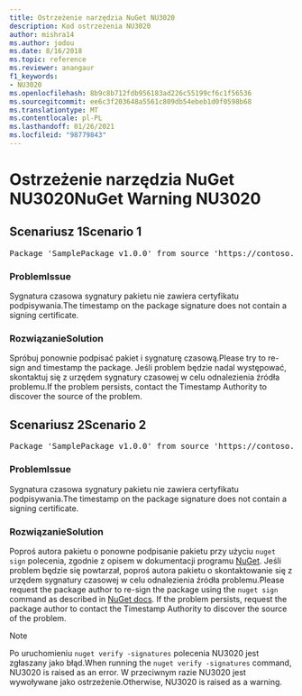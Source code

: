 ```yaml
---
title: Ostrzeżenie narzędzia NuGet NU3020
description: Kod ostrzeżenia NU3020
author: mishra14
ms.author: jodou
ms.date: 8/16/2018
ms.topic: reference
ms.reviewer: anangaur
f1_keywords:
- NU3020
ms.openlocfilehash: 8b9c8b712fdb956183ad226c55199cf6c1f56536
ms.sourcegitcommit: ee6c3f203648a5561c809db54ebeb1d0f0598b68
ms.translationtype: MT
ms.contentlocale: pl-PL
ms.lasthandoff: 01/26/2021
ms.locfileid: "98779843"
---
```

# <a name="nuget-warning-nu3020"></a><span data-ttu-id="f73ca-103">Ostrzeżenie narzędzia NuGet NU3020</span><span class="sxs-lookup"><span data-stu-id="f73ca-103">NuGet Warning NU3020</span></span>

## <a name="scenario-1"></a><span data-ttu-id="f73ca-104">Scenariusz 1</span><span class="sxs-lookup"><span data-stu-id="f73ca-104">Scenario 1</span></span>

<pre>Package 'SamplePackage v1.0.0' from source 'https://contoso.com/index.json': The timestamp does not have a signing certificate.</pre>

### <a name="issue"></a><span data-ttu-id="f73ca-105">Problem</span><span class="sxs-lookup"><span data-stu-id="f73ca-105">Issue</span></span>

<span data-ttu-id="f73ca-106">Sygnatura czasowa sygnatury pakietu nie zawiera certyfikatu podpisywania.</span><span class="sxs-lookup"><span data-stu-id="f73ca-106">The timestamp on the package signature does not contain a signing certificate.</span></span>


### <a name="solution"></a><span data-ttu-id="f73ca-107">Rozwiązanie</span><span class="sxs-lookup"><span data-stu-id="f73ca-107">Solution</span></span>

<span data-ttu-id="f73ca-108">Spróbuj ponownie podpisać pakiet i sygnaturę czasową.</span><span class="sxs-lookup"><span data-stu-id="f73ca-108">Please try to re-sign and timestamp the package.</span></span> <span data-ttu-id="f73ca-109">Jeśli problem będzie nadal występować, skontaktuj się z urzędem sygnatury czasowej w celu odnalezienia źródła problemu.</span><span class="sxs-lookup"><span data-stu-id="f73ca-109">If the problem persists, contact the Timestamp Authority to discover the source of the problem.</span></span>



## <a name="scenario-2"></a><span data-ttu-id="f73ca-110">Scenariusz 2</span><span class="sxs-lookup"><span data-stu-id="f73ca-110">Scenario 2</span></span>

<pre>Package 'SamplePackage v1.0.0' from source 'https://contoso.com/index.json': The primary signature's timestamp does not have a signing certificate.</pre>

### <a name="issue"></a><span data-ttu-id="f73ca-111">Problem</span><span class="sxs-lookup"><span data-stu-id="f73ca-111">Issue</span></span>

<span data-ttu-id="f73ca-112">Sygnatura czasowa sygnatury pakietu nie zawiera certyfikatu podpisywania.</span><span class="sxs-lookup"><span data-stu-id="f73ca-112">The timestamp on the package signature does not contain a signing certificate.</span></span>


### <a name="solution"></a><span data-ttu-id="f73ca-113">Rozwiązanie</span><span class="sxs-lookup"><span data-stu-id="f73ca-113">Solution</span></span>

<span data-ttu-id="f73ca-114">Poproś autora pakietu o ponowne podpisanie pakietu przy użyciu `nuget sign` polecenia, zgodnie z opisem w dokumentacji programu [NuGet](../../create-packages/sign-a-package.md). Jeśli problem będzie się powtarzał, poproś autora pakietu o skontaktowanie się z urzędem sygnatury czasowej w celu odnalezienia źródła problemu.</span><span class="sxs-lookup"><span data-stu-id="f73ca-114">Please request the package author to re-sign the package using the `nuget sign` command as described in [NuGet docs](../../create-packages/sign-a-package.md). If the problem persists, request the package author to contact the Timestamp Authority to discover the source of the problem.</span></span>


> [!Note]
> <span data-ttu-id="f73ca-115">Po uruchomieniu `nuget verify -signatures` polecenia NU3020 jest zgłaszany jako błąd.</span><span class="sxs-lookup"><span data-stu-id="f73ca-115">When running the `nuget verify -signatures` command, NU3020 is raised as an error.</span></span> <span data-ttu-id="f73ca-116">W przeciwnym razie NU3020 jest wywoływane jako ostrzeżenie.</span><span class="sxs-lookup"><span data-stu-id="f73ca-116">Otherwise, NU3020 is raised as a warning.</span></span>
